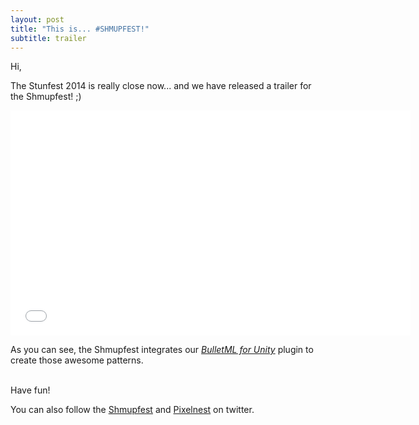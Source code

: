 ```yaml
---
layout: post
title: "This is... #SHMUPFEST!"
subtitle: trailer
---
```


Hi,

The Stunfest 2014 is really close now... and we have released a trailer for the Shmupfest! ;)

<iframe width="640" height="360" src="//www.youtube.com/embed/N4cRAA7Q-p4?rel=0" frameborder="0" allowfullscreen></iframe>

As you can see, the Shmupfest integrates our _[BulletML for Unity](/work/bulletml-for-unity/)_ plugin to create those awesome patterns.

<br />Have fun!

You can also follow the [Shmupfest](https://twitter.com/hashtag/shmupfest) and [Pixelnest](https://twitter.com/pixelnest) on twitter.

